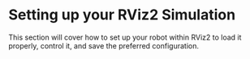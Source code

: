 # Setting up your RViz2 Simulation 

This section will cover how to set up your robot within RViz2 to load it properly, control it, and save the preferred configuration.
